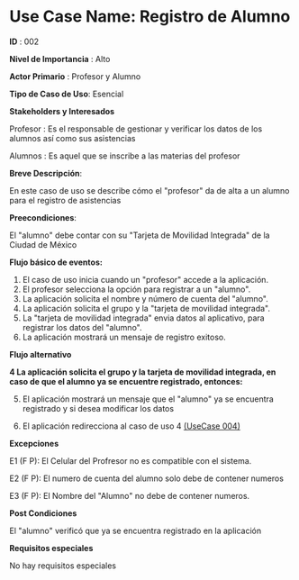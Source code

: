 
# **Use Case Name:** Registro de Alumno

**ID** : 002

**Nivel de Importancia** : Alto

**Actor Primario** : Profesor y Alumno

**Tipo de Caso de Uso**: Esencial

**Stakeholders y Interesados**

Profesor : Es el responsable de gestionar y verificar los datos de los alumnos así como sus asistencias 

Alumnos : Es aquel que se inscribe a las materias del profesor 

**Breve Descripción**: 

En este caso de uso se describe cómo el "profesor" da de alta a un alumno para el registro de asistencias

**Preecondiciones**: 

El "alumno" debe contar con su "Tarjeta de Movilidad Integrada" de la Ciudad de México  

**Flujo básico de eventos:**
 
1. El caso de uso inicia cuando un "profesor" accede a la aplicación.
2. El profesor selecciona la opción para registrar a un "alumno".
3. La aplicación solicita el nombre y número de cuenta del "alumno". 	
4. La aplicación solicita el grupo y la "tarjeta de movilidad integrada".
5. La "tarjeta de movilidad integrada" envia datos al aplicativo, para registrar los datos del "alumno".
6. La aplicación mostrará un mensaje de registro exitoso.  

 
**Flujo alternativo** 
 
**4 La aplicación solicita el grupo y la tarjeta de movilidad integrada, en caso de que el alumno ya se encuentre registrado, entonces:** 

5. El aplicación mostrará un mensaje que el "alumno" ya se encuentra registrado y si desea modificar los datos

6. El aplicación redirecciona al caso de uso 4 [(UseCase 004)](https://github.com/GirTabAleph/ProyectoSistemas/blob/main/Dise%C3%B1o/Dise%C3%B1o/1.UseCaseSpecifications/Use%20Case%5B004%5DV1.md)


**Excepciones**
 
E1 (F P): El Celular del Profresor no es compatible con el sistema.

E2 (F P): El numero de cuenta del alumno solo debe de contener numeros

E3 (F P): El Nombre del "Alumno" no debe de contener numeros.
  
**Post Condiciones** 

El "alumno" verificó que ya se encuentra registrado en la aplicación

**Requisitos especiales**

No hay requisitos especiales
